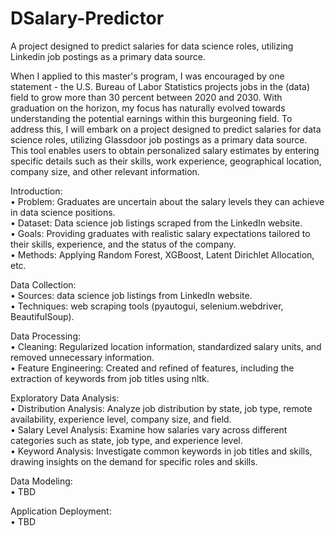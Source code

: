 # DSalary-Predictor
A project designed to predict salaries for data science roles, utilizing Linkedin job postings as a primary data source. 

When I applied to this master's program, I was encouraged by one statement - the U.S. Bureau of Labor Statistics projects jobs in the (data) field to grow more than 30 percent between 2020 and 2030. With graduation on the horizon, my focus has naturally evolved towards understanding the potential earnings within this burgeoning field. To address this, I will embark on a project designed to predict salaries for data science roles, utilizing Glassdoor job postings as a primary data source. This tool enables users to obtain personalized salary estimates by entering specific details such as their skills, work experience, geographical location, company size, and other relevant information.

Introduction:<br>
•	Problem: Graduates are uncertain about the salary levels they can achieve in data science positions.<br>
•	Dataset: Data science job listings scraped from the LinkedIn website.<br>
•	Goals: Providing graduates with realistic salary expectations tailored to their skills, experience, and the status of the company.<br>
•	Methods: Applying Random Forest, XGBoost, Latent Dirichlet Allocation, etc.<br>

Data Collection:<br>
•	Sources: data science job listings from LinkedIn website.<br>
•	Techniques: web scraping tools (pyautogui, selenium.webdriver, BeautifulSoup).<br>

Data Processing:<br>
•	Cleaning: Regularized location information, standardized salary units, and removed unnecessary information.<br>
•	Feature Engineering: Created and refined of features, including the extraction of keywords from job titles using nltk.<br>

Exploratory Data Analysis:<br>
•	Distribution Analysis: Analyze job distribution by state, job type, remote availability, experience level, company size, and field.<br>
•	Salary Level Analysis: Examine how salaries vary across different categories such as state, job type, and experience level.<br>
•	Keyword Analysis: Investigate common keywords in job titles and skills, drawing insights on the demand for specific roles and skills.<br>

Data Modeling:<br>
•	TBD<br>

Application Deployment:<br>
•	TBD<br>
